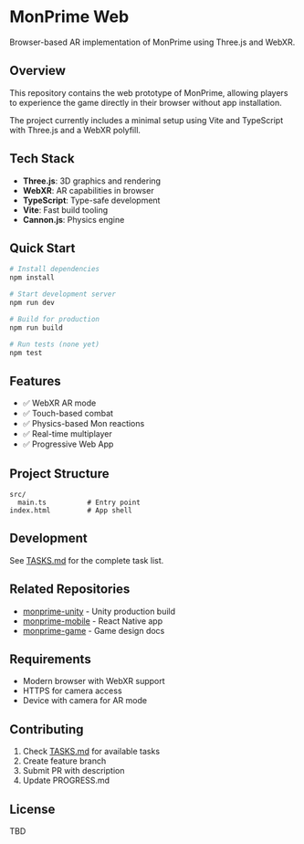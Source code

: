 # MonPrime Web

Browser-based AR implementation of MonPrime using Three.js and WebXR.

## Overview

This repository contains the web prototype of MonPrime, allowing players to experience the game directly in their browser without app installation.

The project currently includes a minimal setup using Vite and TypeScript with Three.js and a WebXR polyfill.

## Tech Stack

- **Three.js**: 3D graphics and rendering
- **WebXR**: AR capabilities in browser
- **TypeScript**: Type-safe development
- **Vite**: Fast build tooling
- **Cannon.js**: Physics engine

## Quick Start

```bash
# Install dependencies
npm install

# Start development server
npm run dev

# Build for production
npm run build

# Run tests (none yet)
npm test
```

## Features

- ✅ WebXR AR mode
- ✅ Touch-based combat
- ✅ Physics-based Mon reactions
- ✅ Real-time multiplayer
- ✅ Progressive Web App

## Project Structure

```
src/
  main.ts          # Entry point
index.html         # App shell
```

## Development

See [TASKS.md](TASKS.md) for the complete task list.

## Related Repositories

- [monprime-unity](https://github.com/toddllm/monprime-unity) - Unity production build
- [monprime-mobile](https://github.com/toddllm/monprime-mobile) - React Native app
- [monprime-game](https://github.com/toddllm/monprime-game) - Game design docs

## Requirements

- Modern browser with WebXR support
- HTTPS for camera access
- Device with camera for AR mode

## Contributing

1. Check [TASKS.md](TASKS.md) for available tasks
2. Create feature branch
3. Submit PR with description
4. Update PROGRESS.md

## License

TBD
